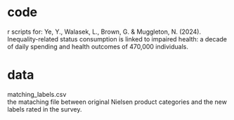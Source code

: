 # code
r scripts for:
Ye, Y., Walasek, L., Brown, G. & Muggleton, N. (2024). Inequality-related status consumption is linked to impaired health: a decade of daily spending and health outcomes of 470,000 individuals. 

# data
matching_labels.csv <br>
the mataching file between original Nielsen product categories and the new labels rated in the survey.
